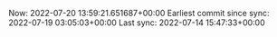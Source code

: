 Now: 2022-07-20 13:59:21.651687+00:00 Earliest commit since sync: 2022-07-19 03:05:03+00:00 Last sync: 2022-07-14 15:47:33+00:00
